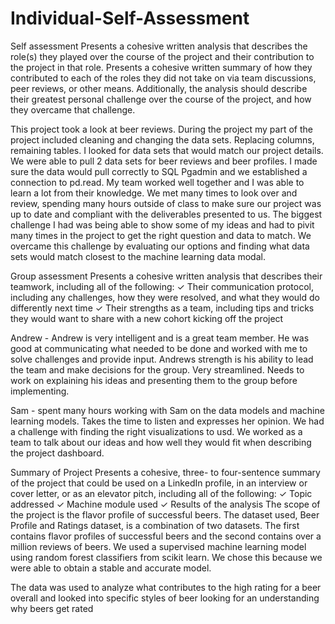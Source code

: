 # Individual-Self-Assessment
Self assessment 
Presents a cohesive written analysis that describes the role(s) they played over the course of the project and their contribution to the project in that role. Presents a cohesive written summary of how they contributed to each of the roles they did not take on via team discussions, peer reviews, or other means. Additionally, the analysis should describe their greatest personal challenge over the course of the project, and how they overcame that challenge.



This project took a look at beer reviews. During the project my part of the project included cleaning and changing the data sets. Replacing columns, remaining tables. I looked for data sets that would match our project details. We were able to pull 2 data sets for beer reviews and beer profiles. I made sure the data would pull correctly to SQL Pgadmin and we established a connection to pd.read. My team worked well together and I was able to learn a lot from their knowledge. We met many times to look over and review, spending many hours outside of class to make sure our project was up to date and compliant with the deliverables presented to us. The biggest challenge I had was being able to show some of my ideas and had to pivit many times in the project to get the right question and data to match. We overcame this challenge by evaluating our options and finding what data sets would match closest to the machine learning data modal. 


Group assessment 
Presents a cohesive written analysis that describes their teamwork, including all of the following: ✓ Their communication protocol, including any challenges, how they were resolved, and what they would do differently next time ✓ Their strengths as a team, including tips and tricks they would want to share with a new cohort kicking off the project

Andrew - Andrew is very intelligent and is a great team member. He was good at communicating what needed to be done and worked with me to solve challenges and provide input. Andrews strength is his ability to lead the team and make decisions for the group. Very streamlined. Needs to work on explaining his ideas and presenting them to the group before implementing. 

Sam - spent many hours working with Sam on the data models and machine learning models. Takes the time to listen and expresses her opinion. We had a challenge with finding the right visualizations to usd. We worked as a team to talk about our ideas and how well they would fit when describing the project dashboard. 


Summary of Project 
Presents a cohesive, three- to four-sentence summary of the project that could be used on a LinkedIn profile, in an interview or cover letter, or as an elevator pitch, including all of the following: ✓ Topic addressed ✓ Machine module used ✓ Results of the analysis
The scope of the project is the flavor profile of successful beers. 
The dataset used, Beer Profile and Ratings dataset, is a combination of two datasets. The first contains flavor profiles of successful beers and the second contains over a million reviews of beers.
We used a supervised  machine learning model using random forest classifiers from scikit learn. We chose this because we were able to obtain a stable and accurate model.
 
The data was used to analyze what contributes to the high rating for a beer overall and looked into specific styles of beer looking for an understanding why beers get rated 



